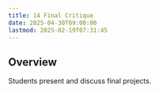 ```yaml
---
title: 14 Final Critique
date: 2025-04-30T09:00:00
lastmod: 2025-02-19T07:31:45
---
```


## Overview

Students present and discuss final projects.

